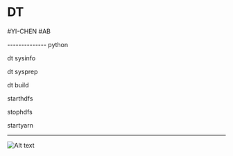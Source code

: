 # DT

#YI-CHEN
#AB

-------------- python

dt sysinfo

dt sysprep

dt build

starthdfs

stophdfs

startyarn

--------------

![Alt text](https://cdn.discordapp.com/attachments/766667621176705070/769964913334288424/image.png)
